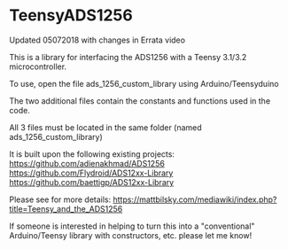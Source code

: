 # TeensyADS1256

Updated 05072018 with changes in Errata video

This is a library for interfacing the ADS1256 with a Teensy 3.1/3.2 microcontroller. 

To use, open the file ads_1256_custom_library using Arduino/Teensyduino

The two additional files contain the constants and functions used in the code.

All 3 files must be located in the same folder (named ads_1256_custom_library)

It is built upon the following existing projects:
https://github.com/adienakhmad/ADS1256
https://github.com/Flydroid/ADS12xx-Library
https://github.com/baettigp/ADS12xx-Library

Please see for more details: https://mattbilsky.com/mediawiki/index.php?title=Teensy_and_the_ADS1256

If someone is interested in helping to turn this into a "conventional" Arduino/Teensy library with constructors, etc. please let me know!
